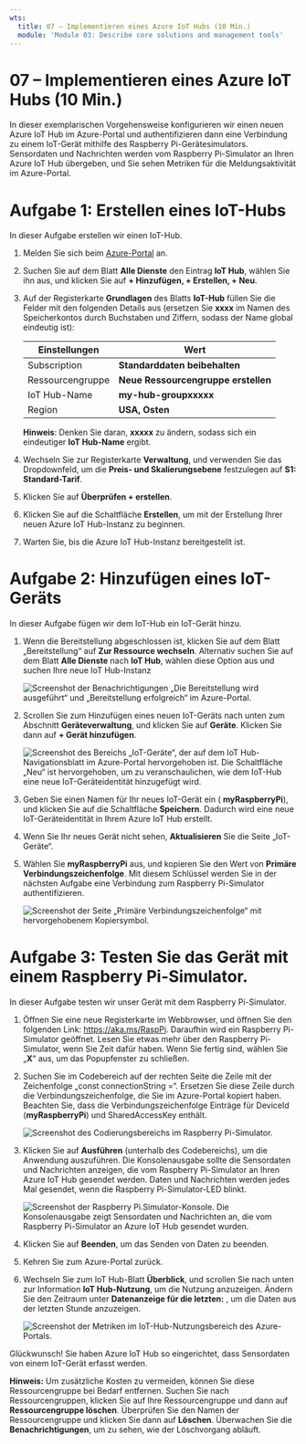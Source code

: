 ```yaml
---
wts:
  title: 07 – Implementieren eines Azure IoT Hubs (10 Min.)
  module: 'Module 03: Describe core solutions and management tools'
---
```

# <a name="07---implement-an-azure-iot-hub-10-min"></a>07 – Implementieren eines Azure IoT Hubs (10 Min.)

In dieser exemplarischen Vorgehensweise konfigurieren wir einen neuen Azure IoT Hub im Azure-Portal und authentifizieren dann eine Verbindung zu einem IoT-Gerät mithilfe des Raspberry Pi-Gerätesimulators. Sensordaten und Nachrichten werden vom Raspberry Pi-Simulator an Ihren Azure IoT Hub übergeben, und Sie sehen Metriken für die Meldungsaktivität im Azure-Portal.

# <a name="task-1-create-an-iot-hub"></a>Aufgabe 1: Erstellen eines IoT-Hubs 

In dieser Aufgabe erstellen wir einen IoT-Hub. 

1. Melden Sie sich beim [Azure-Portal](https://portal.azure.com) an.

2. Suchen Sie auf dem Blatt **Alle Dienste** den Eintrag **IoT Hub**, wählen Sie ihn aus, und klicken Sie auf **+ Hinzufügen, + Erstellen, + Neu**.

3. Auf der Registerkarte **Grundlagen** des Blatts **IoT-Hub** füllen Sie die Felder mit den folgenden Details aus (ersetzen Sie **xxxx** im Namen des Speicherkontos durch Buchstaben und Ziffern, sodass der Name global eindeutig ist):

    | Einstellungen | Wert |
    |--|--|
    | Subscription | **Standarddaten beibehalten** |
    | Ressourcengruppe | **Neue Ressourcengruppe erstellen** |
    | IoT Hub-Name | **my-hub-groupxxxxx** |
    | Region | **USA, Osten** |

    **Hinweis**: Denken Sie daran, **xxxxx** zu ändern, sodass sich ein eindeutiger **IoT Hub-Name** ergibt.

4. Wechseln Sie zur Registerkarte **Verwaltung**, und verwenden Sie das Dropdownfeld, um die **Preis- und Skalierungsebene** festzulegen auf **S1: Standard-Tarif**.

5. Klicken Sie auf **Überprüfen + erstellen**.

6. Klicken Sie auf die Schaltfläche **Erstellen**, um mit der Erstellung Ihrer neuen Azure IoT Hub-Instanz zu beginnen.

7. Warten Sie, bis die Azure IoT Hub-Instanz bereitgestellt ist. 

# <a name="task-2-add-an-iot-device"></a>Aufgabe 2: Hinzufügen eines IoT-Geräts

In dieser Aufgabe fügen wir dem IoT-Hub ein IoT-Gerät hinzu. 

1. Wenn die Bereitstellung abgeschlossen ist, klicken Sie auf dem Blatt „Bereitstellung“ auf **Zur Ressource wechseln**. Alternativ suchen Sie auf dem Blatt **Alle Dienste** nach **IoT Hub**, wählen diese Option aus und suchen Ihre neue IoT Hub-Instanz

    ![Screenshot der Benachrichtigungen „Die Bereitstellung wird ausgeführt“ und „Bereitstellung erfolgreich“ im Azure-Portal.](../images/0601.png)

2. Scrollen Sie zum Hinzufügen eines neuen IoT-Geräts nach unten zum Abschnitt **Geräteverwaltung**, und klicken Sie auf **Geräte**. Klicken Sie dann auf **+ Gerät hinzufügen**.

    ![Screenshot des Bereichs „IoT-Geräte“, der auf dem IoT Hub-Navigationsblatt im Azure-Portal hervorgehoben ist. Die Schaltfläche „Neu“ ist hervorgehoben, um zu veranschaulichen, wie dem IoT-Hub eine neue IoT-Geräteidentität hinzugefügt wird.](../images/0602.png)

3. Geben Sie einen Namen für Ihr neues IoT-Gerät ein ( **myRaspberryPi**), und klicken Sie auf die Schaltfläche **Speichern**. Dadurch wird eine neue IoT-Geräteidentität in Ihrem Azure IoT Hub erstellt.

4. Wenn Sie Ihr neues Gerät nicht sehen, **Aktualisieren** Sie die Seite „IoT-Geräte“. 

5. Wählen Sie **myRaspberryPi** aus, und kopieren Sie den Wert von **Primäre Verbindungszeichenfolge**. Mit diesem Schlüssel werden Sie in der nächsten Aufgabe eine Verbindung zum Raspberry Pi-Simulator authentifizieren.

    ![Screenshot der Seite „Primäre Verbindungszeichenfolge“ mit hervorgehobenem Kopiersymbol.](../images/0603.png)

# <a name="task-3-test-the-device-using-a-raspberry-pi-simulator"></a>Aufgabe 3: Testen Sie das Gerät mit einem Raspberry Pi-Simulator.

In dieser Aufgabe testen wir unser Gerät mit dem Raspberry Pi-Simulator. 

1. Öffnen Sie eine neue Registerkarte im Webbrowser, und öffnen Sie den folgenden Link: https://aka.ms/RaspPi. Daraufhin wird ein Raspberry Pi-Simulator geöffnet. Lesen Sie etwas mehr über den Raspberry Pi-Simulator, wenn Sie Zeit dafür haben. Wenn Sie fertig sind, wählen Sie „**X**“ aus, um das Popupfenster zu schließen.

2. Suchen Sie im Codebereich auf der rechten Seite die Zeile mit der Zeichenfolge „const connectionString =“. Ersetzen Sie diese Zeile durch die Verbindungszeichenfolge, die Sie im Azure-Portal kopiert haben. Beachten Sie, dass die Verbindungszeichenfolge Einträge für DeviceId (**myRaspberryPi**) und SharedAccessKey enthält.

    ![Screenshot des Codierungsbereichs im Raspberry Pi-Simulator.](../images/0604.png)

3. Klicken Sie auf **Ausführen** (unterhalb des Codebereichs), um die Anwendung auszuführen. Die Konsolenausgabe sollte die Sensordaten und Nachrichten anzeigen, die vom Raspberry Pi-Simulator an Ihren Azure IoT Hub gesendet werden. Daten und Nachrichten werden jedes Mal gesendet, wenn die Raspberry Pi-Simulator-LED blinkt. 

    ![Screenshot der Raspberry Pi.Simulator-Konsole.  Die Konsolenausgabe zeigt Sensordaten und Nachrichten an, die vom Raspberry Pi-Simulator an Azure IoT Hub gesendet wurden.](../images/0605.png)

5. Klicken Sie auf **Beenden**, um das Senden von Daten zu beenden.

6. Kehren Sie zum Azure-Portal zurück.

7. Wechseln Sie zum IoT Hub-Blatt **Überblick**, und scrollen Sie nach unten zur Information **IoT Hub-Nutzung**, um die Nutzung anzuzeigen. Ändern Sie den Zeitraum unter **Datenanzeige für die letzten:** , um die Daten aus der letzten Stunde anzuzeigen.

    ![Screenshot der Metriken im IoT-Hub-Nutzungsbereich des Azure-Portals.](../images/0606.png)


Glückwunsch! Sie haben Azure IoT Hub so eingerichtet, dass Sensordaten von einem IoT-Gerät erfasst werden.

**Hinweis:** Um zusätzliche Kosten zu vermeiden, können Sie diese Ressourcengruppe bei Bedarf entfernen. Suchen Sie nach Ressourcengruppen, klicken Sie auf Ihre Ressourcengruppe und dann auf **Ressourcengruppe löschen**. Überprüfen Sie den Namen der Ressourcengruppe und klicken Sie dann auf **Löschen**. Überwachen Sie die **Benachrichtigungen**, um zu sehen, wie der Löschvorgang abläuft.
